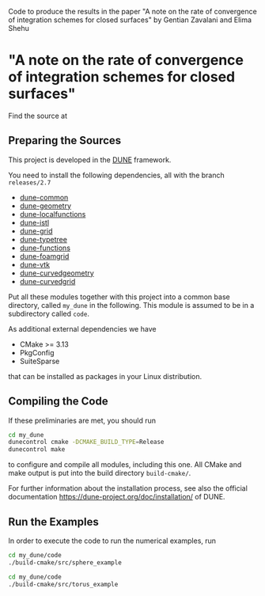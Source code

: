 
Code to produce the results in the paper "A note on the rate of convergence of integration schemes for closed surfaces" by Gentian Zavalani and Elima Shehu


# "A note on the rate of convergence of integration schemes for closed surfaces"
Find the source at 

## Preparing the Sources
This project is developed in the [DUNE](https://dune-project.org) framework.

You need to install the following dependencies, all with the branch `releases/2.7`

- [dune-common](https://gitlab.dune-project.org/core/dune-common)
- [dune-geometry](https://gitlab.dune-project.org/core/dune-geometry)
- [dune-localfunctions](https://gitlab.dune-project.org/core/dune-localfunctions)
- [dune-istl](https://gitlab.dune-project.org/core/dune-istl)
- [dune-grid](https://gitlab.dune-project.org/core/dune-grid)
- [dune-typetree](https://gitlab.dune-project.org/staging/dune-typetree)
- [dune-functions](https://gitlab.dune-project.org/staging/dune-typetree)
- [dune-foamgrid](https://gitlab.dune-project.org/extensions/dune-foamgrid)
- [dune-vtk](https://gitlab.dune-project.org/extensions/dune-vtk)
- [dune-curvedgeometry](https://gitlab.mn.tu-dresden.de/iwr/dune-curvedgeometry)
- [dune-curvedgrid](https://gitlab.mn.tu-dresden.de/iwr/dune-curvedgrid)

Put all these modules together with this project into a common base directory, called `my_dune`
in the following. This module is assumed to be in a subdirectory called `code`.

As additional external dependencies we have

- CMake >= 3.13
- PkgConfig
- SuiteSparse

that can be installed as packages in your Linux distribution.


## Compiling the Code
If these preliminaries are met, you should run

```bash
cd my_dune
dunecontrol cmake -DCMAKE_BUILD_TYPE=Release
dunecontrol make
```

to configure and compile all modules, including this one. All CMake and make output is
put into the build directory `build-cmake/`.

For further information about the installation process, see also the official documentation
https://dune-project.org/doc/installation/ of DUNE.


## Run the Examples
In order to execute the code to run the numerical examples, run

```bash
cd my_dune/code
./build-cmake/src/sphere_example
```

```bash
cd my_dune/code
./build-cmake/src/torus_example
```
